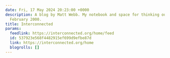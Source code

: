 ```yaml
---
date: Fri, 17 May 2024 20:23:00 +0000
description: A blog by Matt Webb. My notebook and space for thinking out loud since
  February 2000.
title: Interconnected
params:
  feedlink: https://interconnected.org/home/feed
  id: 537923e568f4482915ef699d9efbe87d
  link: https://interconnected.org/home
  blogrolls: []
---
```

